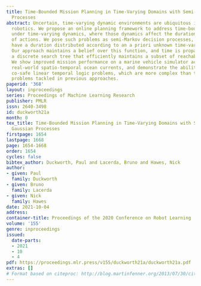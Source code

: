```yaml
---
title: Time-Bounded Mission Planning in Time-Varying Domains with Semi-MDPs and Gaussian
  Processes
abstract: Uncertain, time-varying dynamic environments are ubiquitous in real world
  robotics. We propose an online planning framework to address time-bounded missions
  under time-varying dynamics, where those dynamics affect the duration and outcome
  of actions. We pose such problems as semi-Markov decision processes, where actions
  have a duration distributed according to an a priori unknown time-varying function.
  Our approach maintains a belief over this function, and time is propagated through
  a discrete search tree that efficiently maintains a subset of reachable states.
  We show improved mission performance on a marine vehicle simulator acting under
  real-world spatio-temporal ocean currents, and demonstrate the ability to solve
  co-safe linear temporal logic problems, which are more complex than the reachability
  problems tackled in previous approaches.
paperid: '368'
layout: inproceedings
series: Proceedings of Machine Learning Research
publisher: PMLR
issn: 2640-3498
id: duckworth21a
month: 0
tex_title: Time-Bounded Mission Planning in Time-Varying Domains with Semi-MDPs and
  Gaussian Processes
firstpage: 1654
lastpage: 1668
page: 1654-1668
order: 1654
cycles: false
bibtex_author: Duckworth, Paul and Lacerda, Bruno and Hawes, Nick
author:
- given: Paul
  family: Duckworth
- given: Bruno
  family: Lacerda
- given: Nick
  family: Hawes
date: 2021-10-04
address:
container-title: Proceedings of the 2020 Conference on Robot Learning
volume: '155'
genre: inproceedings
issued:
  date-parts:
  - 2021
  - 10
  - 4
pdf: https://proceedings.mlr.press/v155/duckworth21a/duckworth21a.pdf
extras: []
# Format based on citeproc: http://blog.martinfenner.org/2013/07/30/citeproc-yaml-for-bibliographies/
---
```

